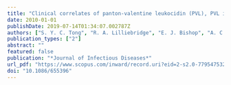 ```yaml
---
title: "Clinical correlates of panton-valentine leukocidin (PVL), PVL isoforms, and clonal complex in the staphylococcus aureus population of Northern Australia"
date: 2010-01-01
publishDate: 2019-07-14T01:34:07.002787Z
authors: ["S. Y. C. Tong", "R. A. Lilliebridge", "E. J. Bishop", "A. C. Cheng", "D. C. Holt", "M. I. McDonald", "P. M. Giffard", "B. J. Currie", "C. S. Boutlis"]
publication_types: ["2"]
abstract: ""
featured: false
publication: "*Journal of Infectious Diseases*"
url_pdf: "https://www.scopus.com/inward/record.uri?eid=2-s2.0-77954753232&doi=10.1086%2f655396&partnerID=40&md5=e23ad25371890f23d3936eb87b6cb5f3 http://jid.oxfordjournals.org/content/202/5/760.full.pdf"
doi: "10.1086/655396"
---
```


